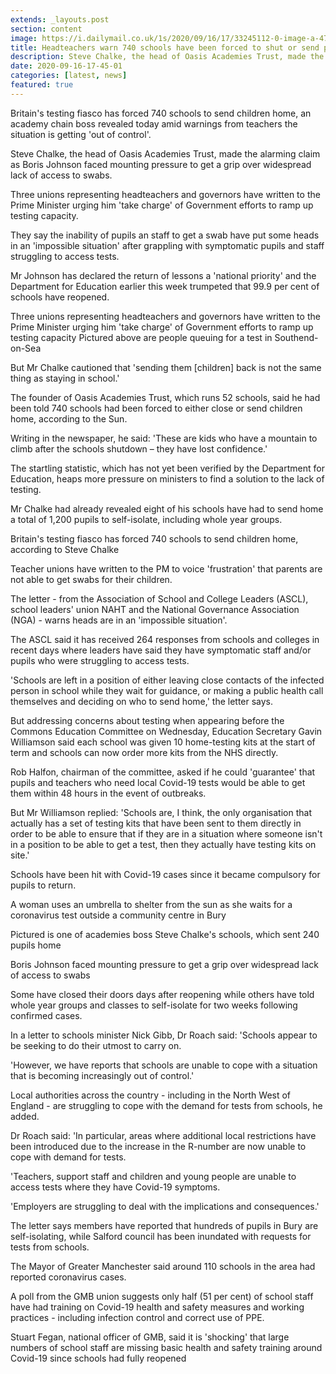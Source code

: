 ```yaml
---
extends: _layouts.post
section: content
image: https://i.dailymail.co.uk/1s/2020/09/16/17/33245112-0-image-a-47_1600274420402.jpg 
title: Headteachers warn 740 schools have been forced to shut or send pupils home 
description: Steve Chalke, the head of Oasis Academies Trust, made the alarming claim as Boris Johnson faced mounting pressure to get a grip over widespread lack of access to swabs. 
date: 2020-09-16-17-45-01 
categories: [latest, news] 
featured: true 
--- 
```

Britain's testing fiasco has forced 740 schools to send children home, an academy chain boss revealed today amid warnings from teachers the situation is getting 'out of control'.

Steve Chalke, the head of Oasis Academies Trust, made the alarming claim as Boris Johnson faced mounting pressure to get a grip over widespread lack of access to swabs.

Three unions representing headteachers and governors have written to the Prime Minister urging him 'take charge' of Government efforts to ramp up testing capacity.

They say the inability of pupils an staff to get a swab have put some heads in an 'impossible situation' after grappling with symptomatic pupils and staff struggling to access tests.

Mr Johnson has declared the return of lessons a 'national priority' and the Department for Education earlier this week trumpeted that 99.9 per cent of schools have reopened. 

Three unions representing headteachers and governors have written to the Prime Minister urging him 'take charge' of Government efforts to ramp up testing capacity Pictured above are people queuing for a test in Southend-on-Sea

But Mr Chalke cautioned that 'sending them [children] back is not the same thing as staying in school.'

The founder of Oasis Academies Trust, which runs 52 schools, said he had been told 740 schools had been forced to either close or send children home, according to the Sun.

Writing in the newspaper, he said: 'These are kids who have a mountain to climb after the schools shutdown – they have lost confidence.' 

The startling statistic, which has not yet been verified by the Department for Education, heaps more pressure on ministers to find a solution to the lack of testing. 

Mr Chalke had already revealed eight of his schools have had to send home a total of 1,200 pupils to self-isolate, including whole year groups. 

Britain's testing fiasco has forced 740 schools to send children home, according to Steve Chalke

Teacher unions have written to the PM to voice 'frustration' that parents are not able to get swabs for their children. 

The letter - from the Association of School and College Leaders (ASCL), school leaders' union NAHT and the National Governance Association (NGA) - warns heads are in an 'impossible situation'.

The ASCL said it has received 264 responses from schools and colleges in recent days where leaders have said they have symptomatic staff and/or pupils who were struggling to access tests.

'Schools are left in a position of either leaving close contacts of the infected person in school while they wait for guidance, or making a public health call themselves and deciding on who to send home,' the letter says.

But addressing concerns about testing when appearing before the Commons Education Committee on Wednesday, Education Secretary Gavin Williamson said each school was given 10 home-testing kits at the start of term and schools can now order more kits from the NHS directly.

Rob Halfon, chairman of the committee, asked if he could 'guarantee' that pupils and teachers who need local Covid-19 tests would be able to get them within 48 hours in the event of outbreaks.

But Mr Williamson replied: 'Schools are, I think, the only organisation that actually has a set of testing kits that have been sent to them directly in order to be able to ensure that if they are in a situation where someone isn't in a position to be able to get a test, then they actually have testing kits on site.'

Schools have been hit with Covid-19 cases since it became compulsory for pupils to return.

A woman uses an umbrella to shelter from the sun as she waits for a coronavirus test outside a community centre in Bury

Pictured is one of academies boss Steve Chalke's schools, which sent 240 pupils home

Boris Johnson faced mounting pressure to get a grip over widespread lack of access to swabs

Some have closed their doors days after reopening while others have told whole year groups and classes to self-isolate for two weeks following confirmed cases.

In a letter to schools minister Nick Gibb, Dr Roach said: 'Schools appear to be seeking to do their utmost to carry on.

'However, we have reports that schools are unable to cope with a situation that is becoming increasingly out of control.'

Local authorities across the country - including in the North West of England - are struggling to cope with the demand for tests from schools, he added.

Dr Roach said: 'In particular, areas where additional local restrictions have been introduced due to the increase in the R-number are now unable to cope with demand for tests.

'Teachers, support staff and children and young people are unable to access tests where they have Covid-19 symptoms.

'Employers are struggling to deal with the implications and consequences.'

The letter says members have reported that hundreds of pupils in Bury are self-isolating, while Salford council has been inundated with requests for tests from schools.

The Mayor of Greater Manchester said around 110 schools in the area had reported coronavirus cases.

A poll from the GMB union suggests only half (51 per cent) of school staff have had training on Covid-19 health and safety measures and working practices - including infection control and correct use of PPE.

Stuart Fegan, national officer of GMB, said it is 'shocking' that large numbers of school staff are missing basic health and safety training around Covid-19 since schools had fully reopened

